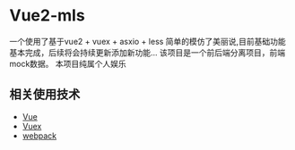 # Vue2-mls


一个使用了基于vue2 + vuex + asxio + less 简单的模仿了美丽说,目前基础功能基本完成，后续将会持续更新添加新功能...
该项目是一个前后端分离项目，前端mock数据。
本项目纯属个人娱乐
## 相关使用技术
- [Vue](https://github.com/vuejs/vue)
- [Vuex](https://github.com/vuejs/vuex)
- [webpack](https://github.com/webpack/webpack)





